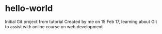 # hello-world
Initial Git project from tutorial
Created by me on 15 Feb 17, learning about Git to assist with
online course on web development
